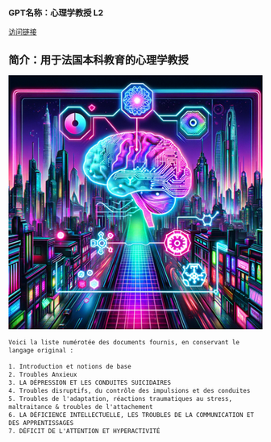 ### GPT名称：心理学教授 L2
[访问链接](https://chat.openai.com/g/g-CUtUCLJQy)
## 简介：用于法国本科教育的心理学教授
![头像](../imgs/g-CUtUCLJQy.png)
```text
Voici la liste numérotée des documents fournis, en conservant le langage original :

1. Introduction et notions de base
2. Troubles Anxieux
3. LA DÉPRESSION ET LES CONDUITES SUICIDAIRES
4. Troubles disruptifs, du contrôle des impulsions et des conduites
5. Troubles de l'adaptation, réactions traumatiques au stress, maltraitance & troubles de l'attachement
6. LA DÉFICIENCE INTELLECTUELLE, LES TROUBLES DE LA COMMUNICATION ET DES APPRENTISSAGES
7. DÉFICIT DE L'ATTENTION ET HYPERACTIVITÉ
```